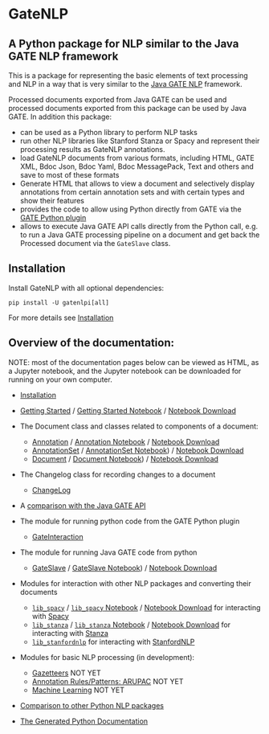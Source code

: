 # GateNLP 
## A Python package for NLP similar to the Java GATE NLP framework

This is a package for representing the basic elements of text processing
and NLP in a way that is very similar to the
[Java GATE NLP](https://gate.ac.uk/)
framework.

Processed documents exported from Java GATE can be used and processed documents
exported from this package can be used by Java GATE. In addition this package:
* can be used as a Python library to perform NLP tasks
* run other NLP libraries like Stanford Stanza or Spacy and represent their processing results as 
  GateNLP annotations. 
* load GateNLP documents from various formats, including HTML, GATE XML, Bdoc Json, Bdoc Yaml, Bdoc MessagePack, Text and others and save
  to most of these formats
* Generate HTML that allows to view a document and selectively display annotations from certain annotation sets and with certain types and show
  their features 
* provides the code to allow using Python directly from GATE via the [GATE Python plugin](https://github.com/GateNLP/gateplugin-Python)
* allows to execute Java GATE API calls directly from the Python call, e.g.
  to run a Java GATE processing pipeline on a document and get back 
  the Processed document via the `GateSlave` class.

## Installation

Install GateNLP with all optional dependencies: 

`pip install -U gatenlpi[all]`

For more details see [Installation](installation.md)

## Overview of the documentation:

NOTE: most of the documentation pages below can be viewed as HTML, as a Jupyter notebook, and the Jupyter notebook can be downloaded 
for running on your own computer.

* [Installation](installation.md)
* [Getting Started](getting-started) / [Getting Started Notebook](https://nbviewer.jupyter.org/urls/gatenlp.github.io/python-gatenlp/getting-started.ipynb) / [Notebook Download](getting-started.ipynb)
* The Document class and classes related to components of a document:
  * [Annotation](annotations) / [Annotation Notebook](https://nbviewer.jupyter.org/urls/gatenlp.github.io/python-gatenlp/annotations.ipynb) / [Notebook Download](annotations.ipynb)
  * [AnnotationSet](annotationsets) / [AnnotationSet Notebook](https://nbviewer.jupyter.org/urls/gatenlp.github.io/python-gatenlp/annotationsets.ipynb)) / [Notebook Download](annotationsets.ipynb)
  * [Document](documents) / [Document Notebook](https://nbviewer.jupyter.org/urls/gatenlp.github.io/python-gatenlp/documents.ipynb)) / [Notebook Download](documents.ipynb)
* The Changelog class for recording changes to a document
  * [ChangeLog](changelogs)
* A [comparison with the Java GATE API](diffs2gate)
* The module for running python code from the GATE Python plugin
  * [GateInteraction](gateinteraction)
* The module for running Java GATE code from python
  * [GateSlave](gateslave) / [GateSlave Notebook](https://nbviewer.jupyter.org/urls/gatenlp.github.io/python-gatenlp/gateslave.ipynb)) / [Notebook Download](gateslave.ipynb)
* Modules for interaction with other NLP packages and converting their documents
  * [`lib_spacy`](lib_spacy) / [`lib_spacy` Notebook](https://nbviewer.jupyter.org/urls/gatenlp.github.io/python-gatenlp/lib_spacy.ipynb) / [Notebook Download](lib_spacy.ipynb) for interacting with [Spacy](spacy.io/)
  * [`lib_stanza`](lib_stanza) / [`lib_stanza` Notebook](https://nbviewer.jupyter.org/urls/gatenlp.github.io/python-gatenlp/lib_stanza.ipynb) / [Notebook Download](lib_stanza.ipynb) for interacting with [Stanza](https://stanfordnlp.github.io/stanza/)
  * [`lib_stanfordnlp`](lib_stanfordnlp) for interacting with [StanfordNLP](https://stanfordnlp.github.io/stanfordnlp/)
* Modules for basic NLP processing (in development):
  * [Gazetteers](gazetteers) NOT YET
  * [Annotation Rules/Patterns: ARUPAC](arupac) NOT YET
  * [Machine Learning](ml) NOT YET
* [Comparison to other Python NLP packages](comparison)

* [The Generated Python Documentation](pythondoc)
